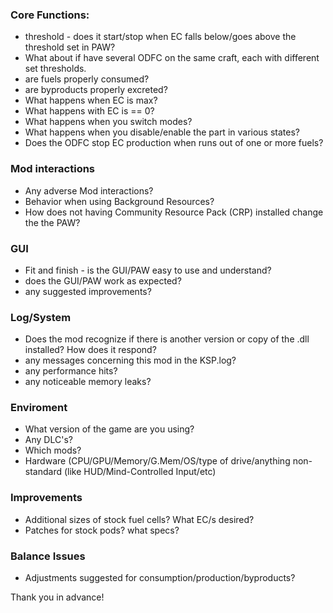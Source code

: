 ### Core Functions:
 * threshold - does it start/stop when EC falls below/goes above the threshold set in PAW? 
 * What about if have several ODFC on the same craft, each with different set thresholds.
 * are fuels properly consumed?
 * are byproducts properly excreted?
 * What happens when EC is max?
 * What happens with EC is == 0?
 * What happens when you switch modes?
 * What happens when you disable/enable the part in various states?
 * Does the ODFC stop EC production when runs out of one or more fuels?

### Mod interactions
 * Any adverse Mod interactions?
 * Behavior when using Background Resources?
 * How does not having Community Resource Pack (CRP) installed change the the PAW?

### GUI
 * Fit and finish - is the GUI/PAW easy to use and understand? 
 * does the GUI/PAW work as expected?
 * any suggested improvements?

### Log/System
 * Does the mod recognize if there is another version or copy of the .dll installed? How does it respond?
 * any messages concerning this mod in the KSP.log?
 * any performance hits? 
 * any noticeable memory leaks?

### Enviroment
 * What version of the game are you using? 
 * Any DLC's?
 * Which mods?
 * Hardware (CPU/GPU/Memory/G.Mem/OS/type of drive/anything non-standard (like HUD/Mind-Controlled Input/etc)

### Improvements
 * Additional sizes of stock fuel cells? What EC/s desired? 
 * Patches for stock pods? what specs?

### Balance Issues
 * Adjustments suggested for consumption/production/byproducts?

Thank you in advance!